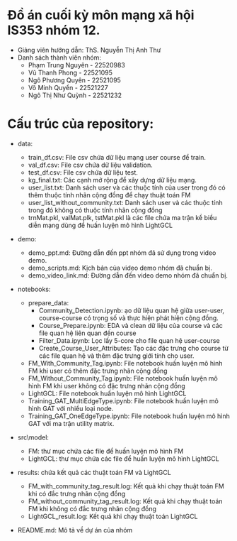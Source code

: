 # Đồ án cuối kỳ môn mạng xã hội IS353 nhóm 12.
- Giảng viên hướng dẫn: ThS. Nguyễn Thị Anh Thư
- Danh sách thành viên nhóm:
	+ Phạm Trung Nguyên - 22520983
	+ Vũ Thanh Phong - 22521095
	+ Ngô Phương Quyên - 22521095
	+ Võ Minh Quyền - 22521227
	+ Ngô Thị Như Quỳnh - 22521232
# Cấu trúc của repository:
- data:
	+ train_df.csv: File csv chứa dữ liệu mạng user course để train.
	+ val_df.csv: File csv chứa dữ liệu validation.
	+ test_df.csv: File csv chứa dữ liệu test.							
	+ kg_final.txt: Các cạnh mở rộng để xây dựng dữ liệu mạng.
	+ user_list.txt: Danh sách user và các thuộc tính của user trong đó có thêm thuộc tính nhãn cộng đồng để chạy thuật toán FM
	+ user_list_without_community.txt: Danh sách user và các thuộc tính trong đó không có thuộc tính nhãn cộng đồng
	+ trnMat.pkl, valMat.plk, tstMat.pkl là các file chứa ma trận kề biều diễn mạng dùng để huấn luyện mô hình LightGCL
- demo:
	+ demo_ppt.md: Đường dẫn đến ppt nhóm đã sử dụng trong video demo.
	+ demo_scripts.md: Kịch bản của video demo nhóm đã chuẩn bị.
	+ demo_video_link.md: Đường dẫn đến video demo nhóm đã chuẩn bị.
- notebooks:
	+ prepare_data: 
		* Community_Detection.ipynb: ạo dữ liệu quan hệ giữa user-user, course-course có trọng số và thực hiện phát hiện cộng đồng. 
		* Course_Prepare.ipynb: EDA và clean dữ liệu của course và các file quan hệ liên quan đến course
		* Filter_Data.ipynb: Lọc lấy 5-core cho file quan hệ user-course
		* Create_Course_User_Attributes: Tạo các đặc trưng cho course từ các file quan hệ và thêm đặc trưng giới tính cho user.
	+ FM_With_Community_Tag.ipynb: File notebook huấn luyện mô hình FM khi user có thêm đặc trưng nhãn cộng đồng
	+ FM_Without_Community_Tag.ipynb: File notebook huấn luyện mô hình FM khi user không có đặc trưng nhãn cộng đồng
	+ LightGCL: File notebook huấn luyện mô hình LightGCL
	+ Training_GAT_MultiEdgeType.ipynb: File notebook huấn luyện mô hình GAT với nhiều loại node.
	+ Training_GAT_OneEdgeType.ipynb: File notebook huấn luyện mô hình GAT với ma trận utility matrix.
	
		
- src\model:
	+ FM: thư mục chứa các file để huấn luyện mô hình FM
	+ LightGCL: thư mục chứa các file để huấn luyện mô hình LightGCL
- results: chứa kết quả các thuật toán FM và LightGCL
	+ FM_with_community_tag_result.log: Kết quả khi chạy thuật toán FM khi có đắc trưng nhãn cộng đồng
	+ FM_without_community_tag_result.log: Kết quả khi chạy thuật toán FM khi không có đắc trưng nhãn cộng đồng
	+ LightGCL_result.log: Kết quả khi chạy thuật toán LightGCL
- README.md: Mô tả về dự án của nhóm
